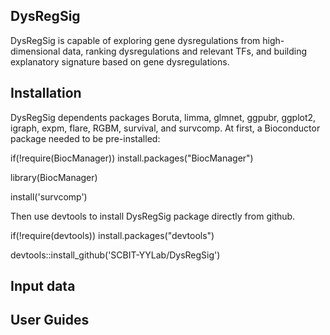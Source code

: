 ## DysRegSig
DysRegSig is capable of exploring gene dysregulations from high-dimensional data, ranking dysregulations and relevant TFs, and building explanatory signature based on gene dysregulations.

## Installation
DysRegSig dependents packages Boruta, limma, glmnet, ggpubr, ggplot2, igraph, expm, flare, RGBM, survival, and survcomp.
At first, a Bioconductor package needed to be pre-installed:

if(!require(BiocManager)) install.packages("BiocManager")

library(BiocManager)

install('survcomp')



Then use devtools to install DysRegSig package directly from github.

if(!require(devtools)) install.packages("devtools")

devtools::install_github('SCBIT-YYLab/DysRegSig')

## Input data


## User Guides


